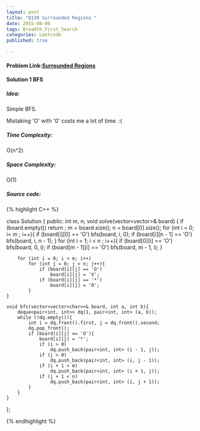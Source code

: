 ```yaml
---
layout: post
title: "Q130 Surrounded Regions "
date: 2015-08-06
tags: Breadth_First_Search 
categories: Leetcode
published: true

---
```

#### Problem Link:[Surrounded Regions ](https://leetcode.com/problems/surrounded-regions/) 

#### Solution 1 BFS

##### Idea:

Simple BFS.

Mistaking 'O' with '0' costs me a lot of time. :(

##### Time Complexity:

O(n^2)

##### Space Complexity:

O(1)

##### Source code:
{% highlight C++ %}

class Solution {
public:
    int m, n;
    void solve(vector<vector<char>>& board) {
        if (board.empty()) return ;
        m = board.size();
        n = board[0].size();
        for (int i = 0; i< m ; i++){
            if (board[i][0] == 'O')
                bfs(board, i, 0);
            if (board[i][n - 1] == 'O')
                bfs(board, i, n - 1);
        }
        for (int i = 1; i < n ; i++){
            if (board[0][i] == 'O')
                bfs(board, 0, i);
            if (board[m - 1][i] == 'O')
                bfs(board, m - 1, i);
        }

        for (int i = 0; i < m; i++)
            for (int j = 0; j < n; j++){
                if (board[i][j] == 'O')
                    board[i][j] = 'X';
                if (board[i][j] == '*')
                    board[i][j] = 'O';
            }
    }
    
    void bfs(vector<vector<char>>& board, int a, int b){
        deque<pair<int, int>> dq(1, pair<int, int> (a, b));
        while (!dq.empty()){
            int i = dq.front().first, j = dq.front().second;
            dq.pop_front();
            if (board[i][j] == 'O'){
                board[i][j] = '*';
                if (i > 0)
                    dq.push_back(pair<int, int> (i - 1, j));
                if (j > 0)
                    dq.push_back(pair<int, int> (i, j - 1));
                if (i + 1 < m)
                    dq.push_back(pair<int, int> (i + 1, j));
                if (j + 1 < n)
                    dq.push_back(pair<int, int> (i, j + 1));
            }
        }
    }
};

{% endhighlight %}

